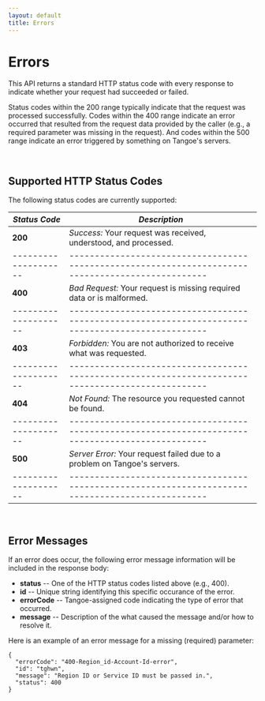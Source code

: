 ```yaml
---
layout: default
title: Errors
---
```


# Errors

This API returns a standard HTTP status code with every response to indicate whether your request had succeeded or failed. 

Status codes within the 200 range typically indicate that the request was processed successfully. Codes within the 400 range indicate an error occurred that resulted from the request data provided by the caller (e.g., a required parameter was missing in the request). And codes within the 500 range indicate an error triggered by something on Tangoe's servers. 

<br/>

## Supported HTTP Status Codes

The following status codes are currently supported:

| ***Status Code*** 	| ***Description*** 																				|
| --------------------	| ------------------------------------------------------------------------------------------------- |
| **200**				| *Success:* Your request was received, understood, and processed. 									|
| --------------------	| ------------------------------------------------------------------------------------------------- |
| **400**				| *Bad Request:* Your request is missing required data or is malformed. 							|
| --------------------	| ------------------------------------------------------------------------------------------------- |
| **403**				| *Forbidden:* You are not authorized to receive what was requested. 								|
| --------------------	| ------------------------------------------------------------------------------------------------- |
| **404**				| *Not Found:* The resource you requested cannot be found.											|
| --------------------	| ------------------------------------------------------------------------------------------------- |
| **500**				| *Server Error:* Your request failed due to a problem on Tangoe's servers.							|
| --------------------	| ------------------------------------------------------------------------------------------------- |

<br/>

## Error Messages

If an error does occur, the following error message information will be included in the response body:

* **status** -- One of the HTTP status codes listed above (e.g., 400).
* **id** -- Unique string identifying this specific occurance of the error.
* **errorCode** -- Tangoe-assigned code indicating the type of error that occurred.
* **message** -- Description of the what caused the message and/or how to resolve it.


Here is an example of an error message for a missing (required) parameter:

```
{
  "errorCode": "400-Region_id-Account-Id-error",
  "id": "tghwn",
  "message": "Region ID or Service ID must be passed in.",
  "status": 400
}
```
